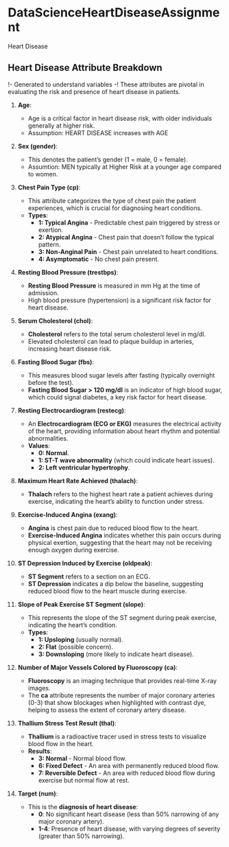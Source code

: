 # DataScienceHeartDiseaseAssignment
Heart Disease

## Heart Disease Attribute Breakdown
  !- Generated to understand variables -!
These attributes are pivotal in evaluating the risk and presence of heart disease in patients.

1. **Age**:
   - Age is a critical factor in heart disease risk, with older individuals generally at higher risk.
   - Assumption: HEART DISEASE increases with AGE


2. **Sex (gender)**:
   - This denotes the patient’s gender (1 = male, 0 = female).
   - Assumtion: MEN typically at Higher Risk at a younger age compared to women.

3. **Chest Pain Type (cp)**:
   - This attribute categorizes the type of chest pain the patient experiences, which is crucial for diagnosing heart conditions.
   - **Types**:
     - **1: Typical Angina** - Predictable chest pain triggered by stress or exertion.
     - **2: Atypical Angina** - Chest pain that doesn’t follow the typical pattern.
     - **3: Non-Anginal Pain** - Chest pain unrelated to heart conditions.
     - **4: Asymptomatic** - No chest pain present.

4. **Resting Blood Pressure (trestbps)**:
   - **Resting Blood Pressure** is measured in mm Hg at the time of admission.
   - High blood pressure (hypertension) is a significant risk factor for heart disease.

5. **Serum Cholesterol (chol)**:
   - **Cholesterol** refers to the total serum cholesterol level in mg/dl.
   - Elevated cholesterol can lead to plaque buildup in arteries, increasing heart disease risk.

6. **Fasting Blood Sugar (fbs)**:
   - This measures blood sugar levels after fasting (typically overnight before the test).
   - **Fasting Blood Sugar > 120 mg/dl** is an indicator of high blood sugar, which could signal diabetes, a key risk factor for heart disease.

7. **Resting Electrocardiogram (restecg)**:
   - An **Electrocardiogram (ECG or EKG)** measures the electrical activity of the heart, providing information about heart rhythm and potential abnormalities.
   - **Values**:
     - **0: Normal**.
     - **1: ST-T wave abnormality** (which could indicate heart issues).
     - **2: Left ventricular hypertrophy**.

8. **Maximum Heart Rate Achieved (thalach)**:
   - **Thalach** refers to the highest heart rate a patient achieves during exercise, indicating the heart’s ability to function under stress.

9. **Exercise-Induced Angina (exang)**:
   - **Angina** is chest pain due to reduced blood flow to the heart.
   - **Exercise-Induced Angina** indicates whether this pain occurs during physical exertion, suggesting that the heart may not be receiving enough oxygen during exercise.

10. **ST Depression Induced by Exercise (oldpeak)**:
    - **ST Segment** refers to a section on an ECG.
    - **ST Depression** indicates a dip below the baseline, suggesting reduced blood flow to the heart muscle during exercise.

11. **Slope of Peak Exercise ST Segment (slope)**:
    - This represents the slope of the ST segment during peak exercise, indicating the heart’s condition.
    - **Types**:
      - **1: Upsloping** (usually normal).
      - **2: Flat** (possible concern).
      - **3: Downsloping** (more likely to indicate heart disease).

12. **Number of Major Vessels Colored by Fluoroscopy (ca)**:
    - **Fluoroscopy** is an imaging technique that provides real-time X-ray images.
    - The **ca** attribute represents the number of major coronary arteries (0-3) that show blockages when highlighted with contrast dye, helping to assess the extent of coronary artery disease.

13. **Thallium Stress Test Result (thal)**:
    - **Thallium** is a radioactive tracer used in stress tests to visualize blood flow in the heart.
    - **Results**:
      - **3: Normal** - Normal blood flow.
      - **6: Fixed Defect** - An area with permanently reduced blood flow.
      - **7: Reversible Defect** - An area with reduced blood flow during exercise but normal flow at rest.

14. **Target (num)**:
    - This is the **diagnosis of heart disease**:
      - **0**: No significant heart disease (less than 50% narrowing of any major coronary artery).
      - **1-4**: Presence of heart disease, with varying degrees of severity (greater than 50% narrowing).

